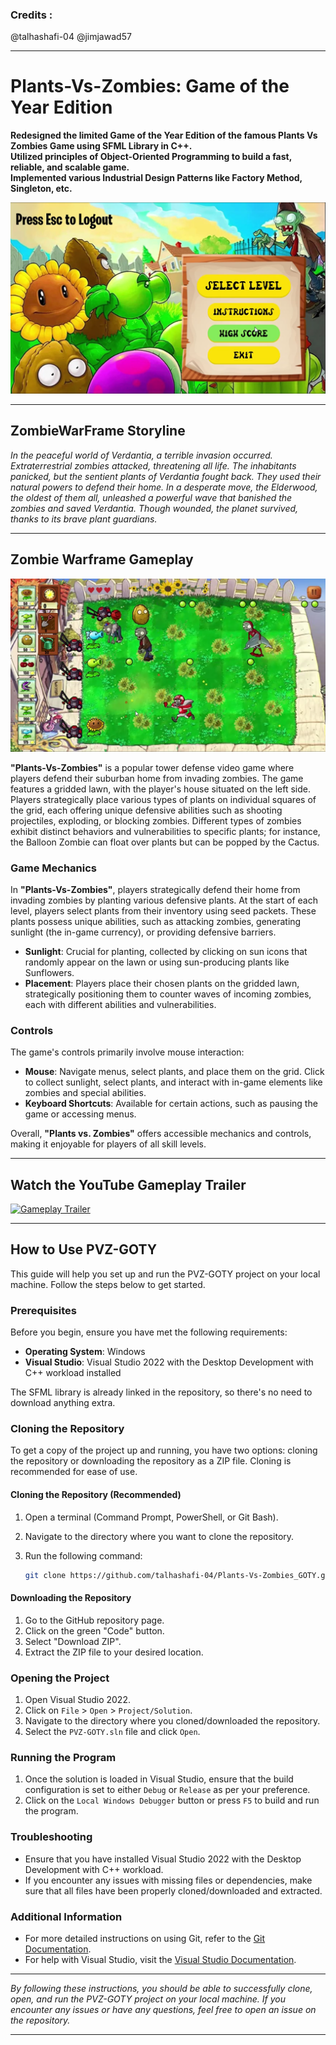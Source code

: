 ### Credits :
@talhashafi-04
@jimjawad57

---

# **Plants-Vs-Zombies: Game of the Year Edition**

**Redesigned the limited Game of the Year Edition of the famous Plants Vs Zombies Game using SFML Library in C++.**  
**Utilized principles of Object-Oriented Programming to build a fast, reliable, and scalable game.**  
**Implemented various Industrial Design Patterns like Factory Method, Singleton, etc.**


![Screenshot of the game](https://github.com/talhashafi-04/Plants-Vs-Zombies_GOTY/blob/67169ae7f5d70d76dfb8716446bfe4fba90a9656/ScreenShots/pvz%204.png)

---

## **ZombieWarFrame Storyline**

_In the peaceful world of Verdantia, a terrible invasion occurred. Extraterrestrial zombies attacked, threatening all life. The inhabitants panicked, but the sentient plants of Verdantia fought back. They used their natural powers to defend their home. In a desperate move, the Elderwood, the oldest of them all, unleashed a powerful wave that banished the zombies and saved Verdantia. Though wounded, the planet survived, thanks to its brave plant guardians._

---

## **Zombie Warframe Gameplay**

![Screenshot of the game](https://github.com/talhashafi-04/Plants-Vs-Zombies_GOTY/blob/875779dff3689037019c551b1db690503cbb1d3f/ScreenShots/pvz%208.png)

**"Plants-Vs-Zombies"** is a popular tower defense video game where players defend their suburban home from invading zombies. The game features a gridded lawn, with the player's house situated on the left side. Players strategically place various types of plants on individual squares of the grid, each offering unique defensive abilities such as shooting projectiles, exploding, or blocking zombies. Different types of zombies exhibit distinct behaviors and vulnerabilities to specific plants; for instance, the Balloon Zombie can float over plants but can be popped by the Cactus.

### **Game Mechanics**

In **"Plants-Vs-Zombies"**, players strategically defend their home from invading zombies by planting various defensive plants. At the start of each level, players select plants from their inventory using seed packets. These plants possess unique abilities, such as attacking zombies, generating sunlight (the in-game currency), or providing defensive barriers. 

- **Sunlight**: Crucial for planting, collected by clicking on sun icons that randomly appear on the lawn or using sun-producing plants like Sunflowers.
- **Placement**: Players place their chosen plants on the gridded lawn, strategically positioning them to counter waves of incoming zombies, each with different abilities and vulnerabilities.

### **Controls**

The game's controls primarily involve mouse interaction:
- **Mouse**: Navigate menus, select plants, and place them on the grid. Click to collect sunlight, select plants, and interact with in-game elements like zombies and special abilities.
- **Keyboard Shortcuts**: Available for certain actions, such as pausing the game or accessing menus.

Overall, **"Plants vs. Zombies"** offers accessible mechanics and controls, making it enjoyable for players of all skill levels.

---

## **Watch the YouTube Gameplay Trailer**

[![Gameplay Trailer](https://img.youtube.com/vi/y0q5dQo1IGY/0.jpg)](https://www.youtube.com/watch?v=y0q5dQo1IGY)

---

## **How to Use PVZ-GOTY**

This guide will help you set up and run the PVZ-GOTY project on your local machine. Follow the steps below to get started.

### **Prerequisites**

Before you begin, ensure you have met the following requirements:

- **Operating System**: Windows
- **Visual Studio**: Visual Studio 2022 with the Desktop Development with C++ workload installed

The SFML library is already linked in the repository, so there's no need to download anything extra.

### **Cloning the Repository**

To get a copy of the project up and running, you have two options: cloning the repository or downloading the repository as a ZIP file. Cloning is recommended for ease of use.

#### **Cloning the Repository (Recommended)**

1. Open a terminal (Command Prompt, PowerShell, or Git Bash).
2. Navigate to the directory where you want to clone the repository.
3. Run the following command:

   ```bash
   git clone https://github.com/talhashafi-04/Plants-Vs-Zombies_GOTY.git
   ```

#### **Downloading the Repository**

1. Go to the GitHub repository page.
2. Click on the green "Code" button.
3. Select "Download ZIP".
4. Extract the ZIP file to your desired location.

### **Opening the Project**

1. Open Visual Studio 2022.
2. Click on `File` > `Open` > `Project/Solution`.
3. Navigate to the directory where you cloned/downloaded the repository.
4. Select the `PVZ-GOTY.sln` file and click `Open`.

### **Running the Program**

1. Once the solution is loaded in Visual Studio, ensure that the build configuration is set to either `Debug` or `Release` as per your preference.
2. Click on the `Local Windows Debugger` button or press `F5` to build and run the program.

### **Troubleshooting**

- Ensure that you have installed Visual Studio 2022 with the Desktop Development with C++ workload.
- If you encounter any issues with missing files or dependencies, make sure that all files have been properly cloned/downloaded and extracted.

### **Additional Information**

- For more detailed instructions on using Git, refer to the [Git Documentation](https://git-scm.com/doc).
- For help with Visual Studio, visit the [Visual Studio Documentation](https://docs.microsoft.com/en-us/visualstudio/).

---

_By following these instructions, you should be able to successfully clone, open, and run the PVZ-GOTY project on your local machine. If you encounter any issues or have any questions, feel free to open an issue on the repository._

---
